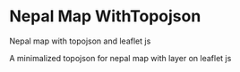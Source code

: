# Nepal Map WithTopojson
Nepal map with topojson and leaflet js 

A minimalized topojson for nepal map with layer on leaflet js

